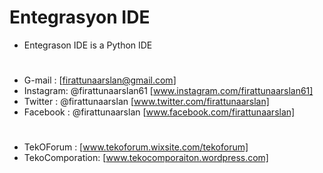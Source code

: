 # Entegrasyon IDE
- Entegrason IDE is a Python IDE

# <Social-Medias/>
- G-mail   : [firattunaarslan@gmail.com]
- Instagram: @firattunaarslan61 [www.instagram.com/firattunaarslan61]
- Twitter  : @firattunaarslan   [www.twitter.com/firattunaarslan]
- Facebook : @firattunaarslan   [www.facebook.com/firattunaarslan]
# <Web-Sites/>
- TekOForum      : [www.tekoforum.wixsite.com/tekoforum]
- TekoComporation: [www.tekocomporaiton.wordpress.com]

